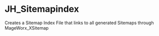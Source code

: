 # JH_Sitemapindex
Creates a Sitemap Index File that links to all generated Sitemaps through MageWorx_XSitemap
